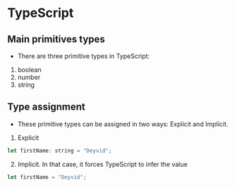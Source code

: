 # TypeScript

## Main primitives types

* There are three primitive types in TypeScript:

1. boolean
2. number
3. string

## Type assignment

* These primitive types can be assigned in two ways: Explicit and Implicit.

1. Explicit

```js
let firstName: string = "Deyvid";
```

2. Implicit. In that case, it forces TypeScript to infer the value

```js
let firstName = "Deyvid";
```

<!--
# TypeScript
## Main primitives types

----------------------------------------------

# TypeScript
## Main primitives types
## Type assignment
-->